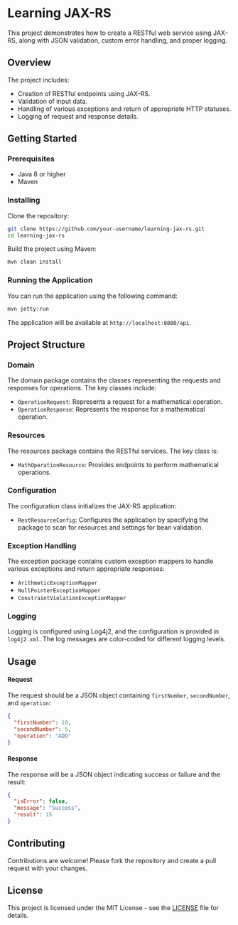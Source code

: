 # Learning JAX-RS

This project demonstrates how to create a RESTful web service using JAX-RS, along with JSON validation, custom error
handling, and proper logging.

## Overview

The project includes:

- Creation of RESTful endpoints using JAX-RS.
- Validation of input data.
- Handling of various exceptions and return of appropriate HTTP statuses.
- Logging of request and response details.

## Getting Started

### Prerequisites

- Java 8 or higher
- Maven

### Installing

Clone the repository:

```bash
git clone https://github.com/your-username/learning-jax-rs.git
cd learning-jax-rs
```

Build the project using Maven:

```bash
mvn clean install
```

### Running the Application

You can run the application using the following command:

```bash
mvn jetty:run
```

The application will be available at `http://localhost:8080/api`.

## Project Structure

### Domain

The domain package contains the classes representing the requests and responses for operations. The key classes include:

- `OperationRequest`: Represents a request for a mathematical operation.
- `OperationResponse`: Represents the response for a mathematical operation.

### Resources

The resources package contains the RESTful services. The key class is:

- `MathOperationResource`: Provides endpoints to perform mathematical operations.

### Configuration

The configuration class initializes the JAX-RS application:

- `RestResourceConfig`: Configures the application by specifying the package to scan for resources and settings for bean
  validation.

### Exception Handling

The exception package contains custom exception mappers to handle various exceptions and return appropriate responses:

- `ArithmeticExceptionMapper`
- `NullPointerExceptionMapper`
- `ConstraintViolationExceptionMapper`

### Logging

Logging is configured using Log4j2, and the configuration is provided in `log4j2.xml`. The log messages are color-coded
for different logging levels.

## Usage

#### Request

The request should be a JSON object containing `firstNumber`, `secondNumber`, and `operation`:

```json
{
  "firstNumber": 10,
  "secondNumber": 5,
  "operation": "ADD"
}
```

#### Response

The response will be a JSON object indicating success or failure and the result:

```json
{
  "isError": false,
  "message": "Success",
  "result": 15
}
```

## Contributing

Contributions are welcome! Please fork the repository and create a pull request with your changes.

## License

This project is licensed under the MIT License - see the [LICENSE](LICENSE) file for details.
